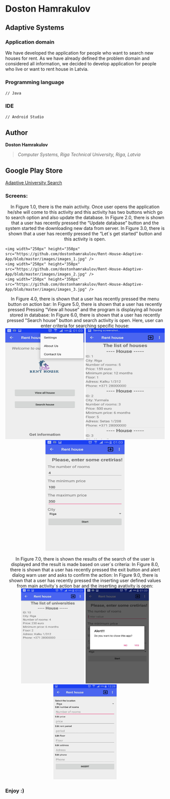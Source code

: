 # Doston Hamrakulov

## Adaptive Systems
### Application domain  
We have developed the application for people who want to search new houses for rent. As we have already defined the problem domain and considered all information, we decided to develop application for people who live or want to rent house in Latvia.



### Programming language
```[java]
// Java 
```

### IDE
```[androidstudio]
// Android Studio
```

## Author
**Doston Hamrakulov**
>*Computer Systems, Riga Technical University, Riga, Latvia*

## Google Play Store

<a href="https://play.google.com/store/apps/details?id=com.idoston.adaptivesystem&hl=en">Adaptive University Search</a>


### Screens:


<p align="center">
In Figure 1.0, there is the main activity. Once user opens the application he/she will come to this activity and this activity has two buttons which go to search option and also update the database.
In Figure 2.0, there is shown that a user has recently pressed the “Update database” button and the system started the downloading new data from server.
In Figure 3.0, there is shown that a user has recently pressed the “Let`s get started” button and this activity is open.

	<img width="250px" height="350px" src="https://github.com/dostonhamrakulov/Rent-House-Adaptive-App/blob/master/images/images_1.jpg" />
	<img width="250px" height="350px" src="https://github.com/dostonhamrakulov/Rent-House-Adaptive-App/blob/master/images/images_2.jpg" />
	<img width="250px" height="350px" src="https://github.com/dostonhamrakulov/Rent-House-Adaptive-App/blob/master/images/images_3.jpg" />
</p>
<p align="center">
In Figure 4.0, there is shown that a user has recently pressed the menu button on action bar:
In Figure 5.0, there is shown that a user has recently pressed Pressing “View all house” and the program is displaying all house stored in database:
In Figure 6.0, there is shown that a user has recently pressed "Search house" button and search activity is open. Here, user can enter criteria for searching specific house:
	<img width="250px" height="350px" src="https://github.com/dostonhamrakulov/Rent-House-Adaptive-App/blob/master/images/images_4.jpg" />
	<img width="250px" height="350px" src="https://github.com/dostonhamrakulov/Rent-House-Adaptive-App/blob/master/images/images_6.jpg" />
	<img width="250px" height="350px" src="https://github.com/dostonhamrakulov/Rent-House-Adaptive-App/blob/master/images/images_7.jpg" />
</p>
<p align="center">
In Figure 7.0, there is shown the results of the search of the user is displayed and the result is made based on user`s criteria:
In Figure 8.0, there is shown that a user has recently pressed the exit button and alert dialog warn user and asks to confirm the action:
In Figure 9.0, there is shown that a user has recently pressed the inserting user defined values from main activity`s action bar and the inserting avativity is open:
	<img width="200px" height="300px" src="https://github.com/dostonhamrakulov/Rent-House-Adaptive-App/blob/master/images/images_8.jpg" />
	<img width="200px" height="300px" src="https://github.com/dostonhamrakulov/Rent-House-Adaptive-App/blob/master/images/images_9.jpg" />
	<img width="200px" height="300px" src="https://github.com/dostonhamrakulov/Rent-House-Adaptive-App/blob/master/images/images_10.jpg" />
</p>

### Enjoy :)